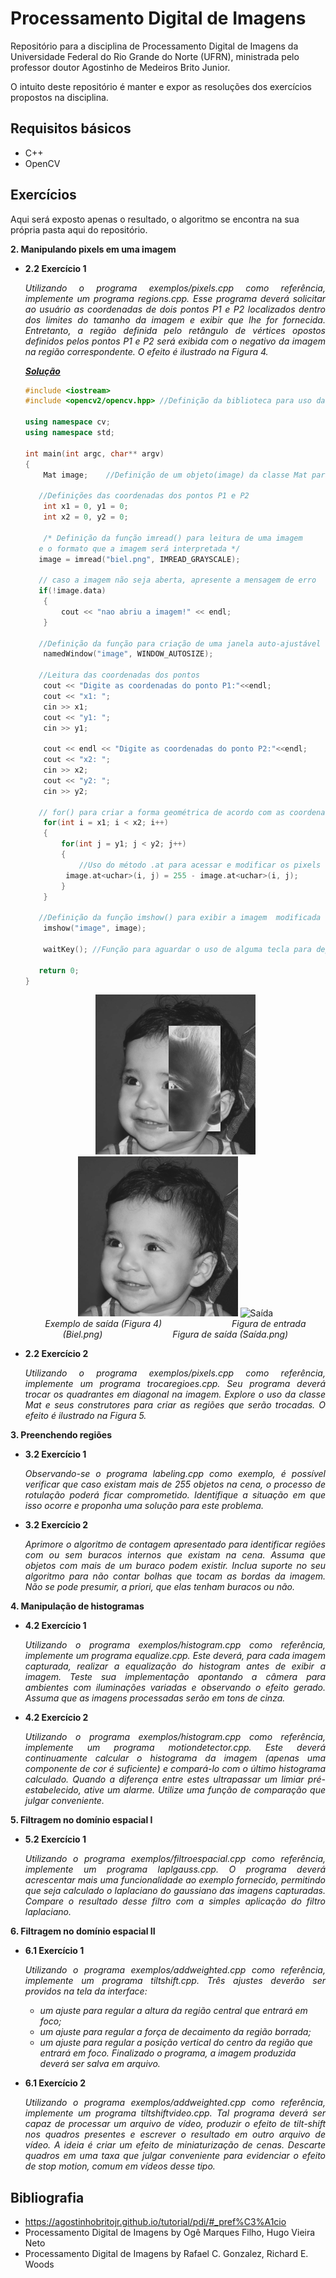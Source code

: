# Processamento Digital de Imagens
Repositório para a disciplina de Processamento Digital de Imagens da Universidade Federal do Rio Grande do Norte (UFRN), ministrada pelo professor doutor Agostinho de Medeiros Brito Junior.

O intuito deste repositório é manter e expor as resoluções dos exercícios propostos na disciplina.

## Requisitos básicos
* C++ 
* OpenCV

## Exercícios
Aqui será exposto apenas o resultado, o algoritmo se encontra na sua própria pasta aqui do repositório.

**2. Manipulando pixels em uma imagem**
   - **2.2 Exercício 1** 
      <p align="justify"><i>Utilizando o programa exemplos/pixels.cpp como referência, implemente um programa regions.cpp. Esse programa deverá solicitar ao usuário as coordenadas de dois pontos P1 e P2 localizados dentro dos limites do tamanho da imagem e exibir que lhe for fornecida. Entretanto, a região definida pelo retângulo de vértices opostos definidos pelos pontos P1 e P2 será exibida com o negativo da imagem na região correspondente. O efeito é ilustrado na Figura 4.</i></p>
            
      ***[Solução](#)***
      ```cpp
      #include <iostream>
      #include <opencv2/opencv.hpp>	//Definição da biblioteca para uso das funcionalidades

      using namespace cv;
      using namespace std;

      int main(int argc, char** argv)
      {
          Mat image;	//Definição de um objeto(image) da classe Mat para armazenamento da imagem

         //Definições das coordenadas dos pontos P1 e P2
          int x1 = 0, y1 = 0;
          int x2 = 0, y2 = 0;

          /* Definição da função imread() para leitura de uma imagem 
         e o formato que a imagem será interpretada */
         image = imread("biel.png", IMREAD_GRAYSCALE);	

         // caso a imagem não seja aberta, apresente a mensagem de erro
         if(!image.data)
          {
              cout << "nao abriu a imagem!" << endl;
          }

         //Definição da função para criação de uma janela auto-ajustável
          namedWindow("image", WINDOW_AUTOSIZE);

         //Leitura das coordenadas dos pontos
          cout << "Digite as coordenadas do ponto P1:"<<endl;
          cout << "x1: ";
          cin >> x1;
          cout << "y1: ";
          cin >> y1;

          cout << endl << "Digite as coordenadas do ponto P2:"<<endl;
          cout << "x2: ";
          cin >> x2;
          cout << "y2: ";
          cin >> y2;

         // for() para criar a forma geométrica de acordo com as coordenadas de P1 e P2
          for(int i = x1; i < x2; i++)
          {
              for(int j = y1; j < y2; j++)
              {
                  //Uso do método .at para acessar e modificar os pixels dessa região
               image.at<uchar>(i, j) = 255 - image.at<uchar>(i, j);
              }
          }

         //Definição da função imshow() para exibir a imagem  modificada
          imshow("image", image);

          waitKey(); //Função para aguardar o uso de alguma tecla para depois encerrar o programa

         return 0;
      }

      ```
     <p align="center">
         <img alt="Figura 4" src="https://github.com/JadersonOliveira/Processamento-Digital-de-Imagens/blob/main/2.2%20Exercicio%201/Figura4.png">
         <img alt="Biel" src="https://github.com/JadersonOliveira/Processamento-Digital-de-Imagens/blob/main/2.2%20Exercicio%201/biel.png">
         <img alt="Saída" src="https://github.com/JadersonOliveira/Processamento-Digital-de-Imagens/blob/main/2.2%20Exercicio%201/Sa%C3%ADda.png">
        <br>
          <em>Exemplo de saída (Figura 4)&emsp;&emsp;&emsp;&emsp;&emsp;&emsp;&emsp;&emsp;Figura de entrada (Biel.png)&emsp;&emsp;&emsp;&emsp;&emsp;&emsp;&emsp;&emsp;Figura de saída (Saída.png)</em>
   </p>
   
   - **2.2 Exercício 2**
      <p align="justify"><i>Utilizando o programa exemplos/pixels.cpp como referência, implemente um programa trocaregioes.cpp. Seu programa deverá trocar os quadrantes em diagonal na imagem. Explore o uso da classe Mat e seus construtores para criar as regiões que serão trocadas. O efeito é ilustrado na Figura 5.</i></p>

**3. Preenchendo regiões**
   - **3.2 Exercício 1**
      <p align="justify"><i>Observando-se o programa labeling.cpp como exemplo, é possível verificar que caso existam mais de 255 objetos na cena, o processo de rotulação poderá ficar comprometido. Identifique a situação em que isso ocorre e proponha uma solução para este problema.</i></p>
      
   - **3.2 Exercício 2**
      <p align="justify"><i>Aprimore o algoritmo de contagem apresentado para identificar regiões com ou sem buracos internos que existam na cena. Assuma que objetos com mais de um buraco podem existir. Inclua suporte no seu algoritmo para não contar bolhas que tocam as bordas da imagem. Não se pode presumir, a priori, que elas tenham buracos ou não.</i></p>
      
**4. Manipulação de histogramas** 
   - **4.2 Exercício 1**
      <p align="justify"><i>Utilizando o programa exemplos/histogram.cpp como referência, implemente um programa equalize.cpp. Este deverá, para cada imagem capturada, realizar a equalização do histogram antes de exibir a imagem. Teste sua implementação apontando a câmera para ambientes com iluminações variadas e observando o efeito gerado. Assuma que as imagens processadas serão em tons de cinza.</i></p>
      
   - **4.2 Exercício 2**
      <p align="justify"><i>Utilizando o programa exemplos/histogram.cpp como referência, implemente um programa motiondetector.cpp. Este deverá continuamente calcular o histograma da imagem (apenas uma componente de cor é suficiente) e compará-lo com o último histograma calculado. Quando a diferença entre estes ultrapassar um limiar pré-estabelecido, ative um alarme. Utilize uma função de comparação que julgar conveniente.</i></p>
      
**5. Filtragem no domínio espacial I**
   - **5.2 Exercício 1**
      <p align="justify"><i>Utilizando o programa exemplos/filtroespacial.cpp como referência, implemente um programa laplgauss.cpp. O programa deverá acrescentar mais uma funcionalidade ao exemplo fornecido, permitindo que seja calculado o laplaciano do gaussiano das imagens capturadas. Compare o resultado desse filtro com a simples aplicação do filtro laplaciano.</i></p>
      
**6. Filtragem no domínio espacial II**
   - **6.1 Exercício 1**
      <p align="justify"><i>Utilizando o programa exemplos/addweighted.cpp como referência, implemente um programa tiltshift.cpp. Três ajustes deverão ser providos na tela da interface:</br>
         <ul>
            <li>um ajuste para regular a altura da região central que entrará em foco;</li>
            <li>um ajuste para regular a força de decaimento da região borrada;</li>
            <li>um ajuste para regular a posição vertical do centro da região que entrará em foco. Finalizado o programa, a imagem produzida deverá ser salva em arquivo.</li>
         </ul>
      </i></p>
      
   - **6.1 Exercício 2**
      <p align="justify"><i>Utilizando o programa exemplos/addweighted.cpp como referência, implemente um programa tiltshiftvideo.cpp. Tal programa deverá ser capaz de processar um arquivo de vídeo, produzir o efeito de tilt-shift nos quadros presentes e escrever o resultado em outro arquivo de vídeo. A ideia é criar um efeito de miniaturização de cenas. Descarte quadros em uma taxa que julgar conveniente para evidenciar o efeito de stop motion, comum em vídeos desse tipo.</i></p>

## Bibliografia 
* https://agostinhobritojr.github.io/tutorial/pdi/#_pref%C3%A1cio
* Processamento Digital de Imagens by Ogê Marques Filho, Hugo Vieira Neto
* Processamento Digital de Imagens by Rafael C. Gonzalez, Richard E. Woods



